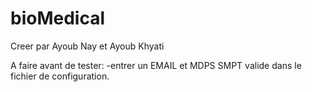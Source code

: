 # bioMedical
Creer par Ayoub Nay et Ayoub Khyati


A faire avant de tester:
-entrer un EMAIL et MDPS SMPT valide dans le fichier de configuration.
